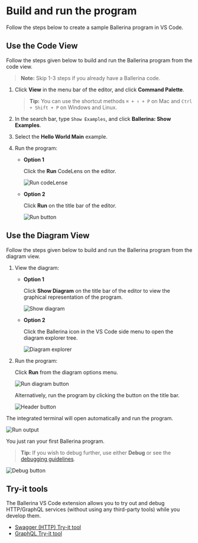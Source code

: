 # Build and run the program

Follow the steps below to create a sample Ballerina program in VS Code.

## Use the Code View

Follow the steps given below to build and run the Ballerina program from the code view.

>**Note:** Skip 1-3 steps if you already have a Ballerina code.
  
1. Click **View** in the menu bar of the editor, and click **Command Palette**.

    >**Tip:** You can use the shortcut methods `⌘ + ↑ + P` on Mac and `Ctrl + Shift + P` on Windows and Linux.

2. In the search bar, type `Show Examples`, and click **Ballerina: Show Examples**.

3. Select the **Hello World Main** example.

4. Run the program:

    - **Option 1**
      
        Click the **Run** CodeLens on the editor. 
      
        ![Run codeLense](../img/run-code-lense.png?raw=true)

    - **Option 2**
    
        Click **Run** on the title bar of the editor.
      
        ![Run button](../img/run-button.png?raw=true)

## Use the Diagram View

Follow the steps given below to build and run the Ballerina program from the diagram view.
  
1. View the diagram:

    - **Option 1**

        Click **Show Diagram** on the title bar of the editor to view the graphical representation of the program.

        ![Show diagram](../img/show-diagram-button.png?raw=true)

    - **Option 2**

        Click the Ballerina icon in the VS Code side menu to open the diagram explorer tree.

        ![Diagram explorer](../img/diagram-explorer.png?raw=true)

2. Run the program:

    Click **Run** from the diagram options menu.

      ![Run diagram button](../img/run-diagram-button.png?raw=true)

    Alternatively, run the program by clicking the button on the title bar.

      ![Header button](../img/run-diagram-header-button.png?raw=true)

The integrated terminal will open automatically and run the program.

![Run output](../img/run-output.png?raw=true)

You just ran your first Ballerina program.

>**Tip:** If you wish to debug further, use either **Debug** or see the [debugging guidelines](../debug.md).

![Debug button](../img/debug-button.png?raw=true)

## Try-it tools
The Ballerina VS Code extension allows you to try out and debug HTTP/GraphQL services (without using any third-party tools) while you develop them. 

* [Swagger (HTTP) Try-it tool](tryit-tools/swagger-tool.md)
* [GraphQL Try-it tool](tryit-tools/graphql-tool.md)
